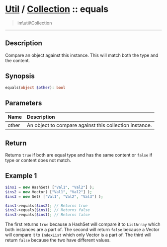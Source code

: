 # [Util](Util.md) / [Collection](Util-Collection.md) :: equals
 > im\util\Collection
____

## Description
Compare an object against this instance.
This will match both the type and the content.

## Synopsis
```php
equals(object $other): bool
```

## Parameters
| Name | Description |
| :--- | :---------- |
| other | An object to compare against this collection instance. |

## Return
Returns `true` if both are equal type and has the same content
or `false` if type or content does not match.

## Example 1
```php
$ins1 = new HashSet( ["Val1", "Val2"] );
$ins2 = new Vector( ["Val1", "Val2"] );
$ins3 = new Set( ["Val1", "Val2", "Val3"] );

$ins1->equals($ins2); // Returns true
$ins2->equals($ins1); // Returns false
$ins3->equals($ins1); // Returns false
```

The first returns `true` because a HashSet will compare it to `ListArray`
which both instances are a part of. The second will return `false`
because a Vector will compare it to `IndexList` which only Vector is a part of.
The third will return `false` because the two have different values.
